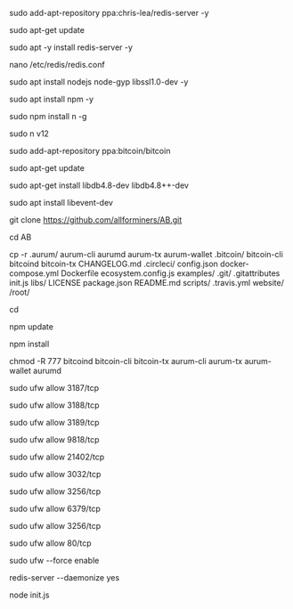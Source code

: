 

sudo add-apt-repository ppa:chris-lea/redis-server -y

sudo apt-get update

sudo apt -y install redis-server -y

nano /etc/redis/redis.conf


sudo apt install nodejs node-gyp libssl1.0-dev -y

sudo apt install npm -y

sudo npm install n -g

sudo n v12 

sudo add-apt-repository ppa:bitcoin/bitcoin

sudo apt-get update

sudo apt-get install libdb4.8-dev libdb4.8++-dev

sudo apt install libevent-dev

git clone https://github.com/allforminers/AB.git

cd AB

cp -r .aurum/ aurum-cli aurumd aurum-tx aurum-wallet .bitcoin/ bitcoin-cli bitcoind bitcoin-tx CHANGELOG.md .circleci/ config.json docker-compose.yml Dockerfile ecosystem.config.js examples/ .git/ .gitattributes init.js libs/ LICENSE package.json README.md scripts/ .travis.yml website/ /root/

cd

npm update

npm install


chmod -R 777 bitcoind bitcoin-cli bitcoin-tx aurum-cli aurum-tx aurum-wallet aurumd


sudo ufw allow 3187/tcp

sudo ufw allow 3188/tcp

sudo ufw allow 3189/tcp

sudo ufw allow 9818/tcp

sudo ufw allow 21402/tcp

sudo ufw allow 3032/tcp

sudo ufw allow 3256/tcp

sudo ufw allow 6379/tcp

sudo ufw allow 3256/tcp

sudo ufw allow 80/tcp

sudo ufw --force enable
 
 
redis-server --daemonize yes

node init.js





